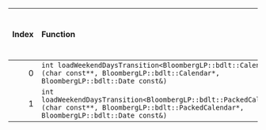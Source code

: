 |   Index | Function                                                                                                                                             |   Difference in number of lines |   Function size difference in bytes | Disassembly                                                            |   Number of lines in `assume` build |   Number of bytes in `assume` build |   Number of lines in `none` build |   Number of bytes in `none` build |
|--------:|:-----------------------------------------------------------------------------------------------------------------------------------------------------|--------------------------------:|------------------------------------:|:-----------------------------------------------------------------------|------------------------------------:|------------------------------------:|----------------------------------:|----------------------------------:|
|       0 | `int loadWeekendDaysTransition<BloombergLP::bdlt::Calendar>(char const**, BloombergLP::bdlt::Calendar*, BloombergLP::bdlt::Date const&)`             |                               3 |                                  16 | [Assumed](0.assume.s.txt), [Ignored](0.none.s.txt), [Diff](0.diff.txt) |                                 272 |                             4526992 |                               256 |                           4526912 |
|       1 | `int loadWeekendDaysTransition<BloombergLP::bdlt::PackedCalendar>(char const**, BloombergLP::bdlt::PackedCalendar*, BloombergLP::bdlt::Date const&)` |                               1 |                                   0 | [Assumed](1.assume.s.txt), [Ignored](1.none.s.txt), [Diff](1.diff.txt) |                                 256 |                             4527728 |                               256 |                           4527632 |